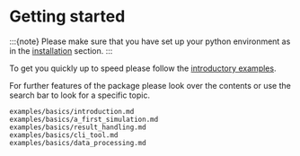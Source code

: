 # Getting started

:::{note}
Please make sure that you have set up your python environment as in the [installation](./installation.md#installation) section.
:::

To get you quickly up to speed please follow the [introductory examples](./examples/basics/introduction.md). 

For further features of the package please look over the contents or use the search bar to look for a specific topic.

```{toctree}
examples/basics/introduction.md
examples/basics/a_first_simulation.md
examples/basics/result_handling.md
examples/basics/cli_tool.md
examples/basics/data_processing.md
```